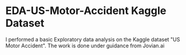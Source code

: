 # EDA-US-Motor-Accident Kaggle Dataset
I performed a basic Exploratory data analysis on the Kaggle dataset "US Motor Accident". The work is done under guidance from Jovian.ai
